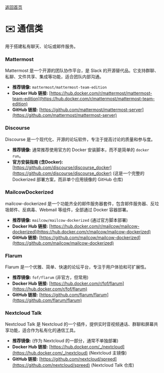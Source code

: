[返回首页](../README.md)

# ✉️ 通信类

用于搭建私有聊天、论坛或邮件服务。

### Mattermost
    
Mattermost 是一个开源的团队协作平台，是 Slack 的开源替代品。它支持群聊、私聊、文件共享、集成等功能，适合团队内部沟通。

*   **推荐镜像:** `mattermost/mattermost-team-edition`
*   **Docker Hub 链接:** [https://hub.docker.com/r/mattermost/mattermost-team-edition](https://hub.docker.com/r/mattermost/mattermost-team-edition)
*   **GitHub 链接:** [https://github.com/mattermost/mattermost-server](https://github.com/mattermost/mattermost-server)

### Discourse

Discourse 是一个现代化、开源的论坛软件，专注于提高讨论的质量和参与度。

*   **推荐镜像:** 通常推荐使用官方的 Docker 安装脚本，而不是简单的 `docker run`。
*   **官方安装指南 (含Docker):** [https://github.com/discourse/discourse_docker](https://github.com/discourse/discourse_docker) (这是一个完整的 Dockerized 部署方案，而非单个应用镜像的 GitHub 仓库)

### MailcowDockerized

mailcow-dockerized 是一个功能齐全的邮件服务器套件，包含邮件服务器、反垃圾邮件、反病毒、Webmail 等组件，全部通过 Docker 容器部署。

*   **推荐镜像:** `mailcow/mailcow-dockerized` (通过官方脚本部署)
*   **Docker Hub 链接:** [https://hub.docker.com/r/mailcow/mailcow-dockerized](https://hub.docker.com/r/mailcow/mailcow-dockerized)
*   **GitHub 链接:** [https://github.com/mailcow/mailcow-dockerized](https://github.com/mailcow/mailcow-dockerized)

### Flarum

Flarum 是一个优雅、简单、快速的论坛平台，专注于用户体验和可扩展性。

*   **推荐镜像:** `fof/flarum` (非官方，但常用)
*   **Docker Hub 链接:** [https://hub.docker.com/r/fof/flarum](https://hub.docker.com/r/fof/flarum)
*   **GitHub 链接:** [https://github.com/flarum/flarum](https://github.com/flarum/flarum)

### Nextcloud Talk

Nextcloud Talk 是 Nextcloud 的一个插件，提供实时音视频通话、群聊和屏幕共享功能，适合作为私有化的通信工具。

*   **推荐镜像:** (作为 Nextcloud 的一部分，通常不单独部署)
*   **Docker Hub 链接:** [https://hub.docker.com/_/nextcloud](https://hub.docker.com/_/nextcloud) (Nextcloud 主镜像)
*   **GitHub 链接:** [https://github.com/nextcloud/spreed](https://github.com/nextcloud/spreed) (Nextcloud Talk 仓库)